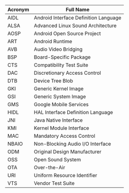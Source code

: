 Acronym | Full Name
------- | ---------
AIDL | Android Interface Definition Language
ALSA | Advanced Linux Sound Architecture
AOSP | Android Open Source Project
ART | Android Runtime
AVB | Audio Video Bridging
BSP | Board-Specific Package
CTS | Compatibility Test Suite
DAC | Discretionary Access Control
DTB | Device Tree Blob
GKI | Generic Kernel Image
GSI | Generic System Image
GMS | Google Mobile Services
HIDL | HAL Interface Definition Language
JNI | Java Native Interface
KMI | Kernel Module Interface
MAC | Mandatory Access Control
NBAIO | Non-Blocking Audio I/O Interface
ODM | Original Design Manufacturer
OSS | Open Sound System
OTA | Over-the-Air
URI | Uniform Resource Identifier
VTS | Vendor Test Suite
